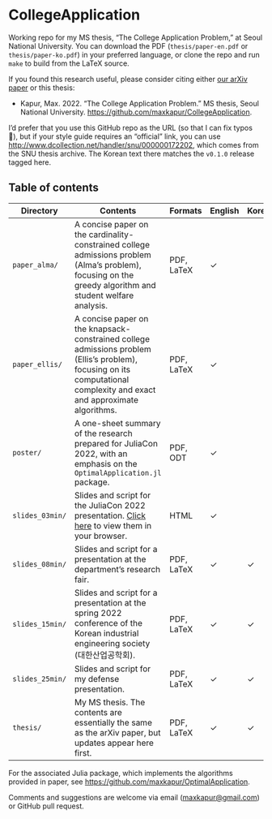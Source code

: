 # CollegeApplication

Working repo for my MS thesis, “The College Application Problem,” at Seoul National University. You can download the PDF (`thesis/paper-en.pdf` or `thesis/paper-ko.pdf`) in your preferred language, or clone the repo and run `make` to build from the LaTeX source.

If you found this research useful, please consider citing either [our arXiv paper](https://arxiv.org/abs/2205.01869) or this thesis:

- Kapur, Max. 2022. “The College Application Problem.” MS thesis, Seoul National University. <https://github.com/maxkapur/CollegeApplication>.

I’d prefer that you use this GitHub repo as the URL (so that I can fix typos 🤣), but if your style guide requires an “official” link, you can use <http://www.dcollection.net/handler/snu/000000172202>, which comes from the SNU thesis archive. The Korean text there matches the `v0.1.0` release tagged here.

## Table of contents

| Directory | Contents | Formats | English | Korean | Coauthors |
|-----------|----------|---------|---------|--------|-----------|
| `paper_alma/`   |  A concise paper on the cardinality-constrained college admissions problem (Alma’s problem), focusing on the greedy algorithm and student welfare analysis. | PDF, LaTeX | ✓ | | Yim Seho, Sung-Pil Hong | 
| `paper_ellis/`  |  A concise paper on the knapsack-constrained college admissions problem (Ellis’s problem), focusing on its computational complexity and exact and approximate algorithms. | PDF, LaTeX | ✓ | ||
| `poster/`       |  A one-sheet summary of the research prepared for JuliaCon 2022, with an emphasis on the `OptimalApplication.jl` package. | PDF, ODT | ✓ | ||
| `slides_03min/` |  Slides and script for the JuliaCon 2022 presentation. [Click here](https://maxkapur.com/CollegeApplication/) to view them in your browser. | HTML | ✓ | ||
| `slides_08min/` |  Slides and script for a presentation at the department’s research fair. | PDF, LaTeX | ✓ | ✓ ||
| `slides_15min/` |  Slides and script for a presentation at the spring 2022 conference of the Korean industrial engineering society (대한산업공학회). | PDF, LaTeX | ✓ | ✓ ||
| `slides_25min/` |  Slides and script for my defense presentation. | PDF, LaTeX | ✓ | ✓ ||
| `thesis/`       |  My MS thesis. The contents are essentially the same as the arXiv paper, but updates appear here first. | PDF, LaTeX | ✓ | ✓ ||

For the associated Julia package, which implements the algorithms provided in paper, see https://github.com/maxkapur/OptimalApplication.

Comments and suggestions are welcome via email ([maxkapur@gmail.com](mailto:maxkapur@gmail.com)) or GitHub pull request.
